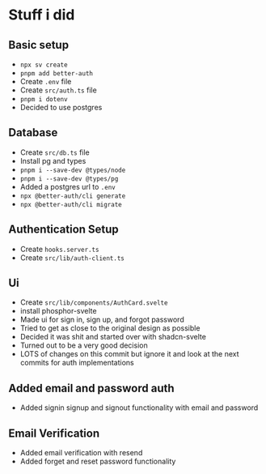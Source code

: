 # Stuff i did

## Basic setup

- `npx sv create`
- `pnpm add better-auth`
- Create `.env` file
- Create `src/auth.ts` file
- `pnpm i dotenv`
- Decided to use postgres

## Database

- Create `src/db.ts` file
- Install pg and types
- `pnpm i --save-dev @types/node`
- `pnpm i --save-dev @types/pg`
- Added a postgres url to `.env`
- `npx @better-auth/cli generate`
- `npx @better-auth/cli migrate`

## Authentication Setup

- Create `hooks.server.ts`
- Create `src/lib/auth-client.ts`

## Ui

- Create `src/lib/components/AuthCard.svelte`
- install phosphor-svelte
- Made ui for sign in, sign up, and forgot password
- Tried to get as close to the original design as possible
- Decided it was shit and started over with shadcn-svelte
- Turned out to be a very good decision
- LOTS of changes on this commit but ignore it and look at the next commits for auth implementations

## Added email and password auth

- Added signin signup and signout functionality with email and password

## Email Verification

- Added email verification with resend
- Added forget and reset password functionality
